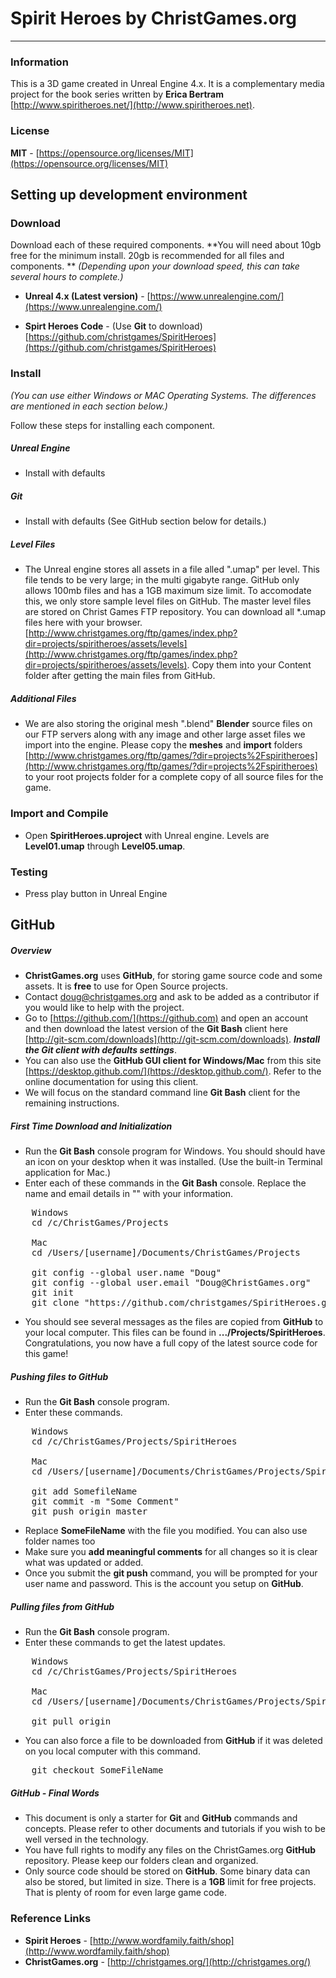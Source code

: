 # Spirit Heroes by ChristGames.org
***
### Information
This is a 3D game created in Unreal Engine 4.x. It is a complementary media project for the book series written by **Erica Bertram** [http://www.spiritheroes.net/](http://www.spiritheroes.net).

### License
**MIT** - [https://opensource.org/licenses/MIT](https://opensource.org/licenses/MIT)

## Setting up development environment

### Download
Download each of these required components. **You will need about 10gb free for the minimum install. 20gb is recommended for all files and components. ** *(Depending upon your download speed, this can take several hours to complete.)*

* **Unreal 4.x (Latest version)** - [https://www.unrealengine.com/](https://www.unrealengine.com/)

* **Spirt Heroes Code** - (Use **Git** to download) [https://github.com/christgames/SpiritHeroes](https://github.com/christgames/SpiritHeroes)

### Install
*(You can use either Windows or MAC Operating Systems. The differences are mentioned in each section below.)*

Follow these steps for installing each component.

##### Unreal Engine

* Install with defaults

##### Git

* Install with defaults (See GitHub section below for details.)

##### Level Files

* The Unreal engine stores all assets in a file alled ".umap" per level. This file tends to be very large; in the multi gigabyte range. GitHub only allows 100mb files and has a 1GB maximum size limit. To accomodate this, we only store sample level files on GitHub. The master level files are stored on Christ Games FTP repository. You can download all *.umap files here with your browser. [http://www.christgames.org/ftp/games/index.php?dir=projects/spiritheroes/assets/levels](http://www.christgames.org/ftp/games/index.php?dir=projects/spiritheroes/assets/levels). Copy them into your Content folder after getting the main files from GitHub.

##### Additional Files

* We are also storing the original mesh ".blend" **Blender** source files on our FTP servers along with any image and other large asset files we import into the engine. Please copy the **meshes** and **import** folders [http://www.christgames.org/ftp/games/?dir=projects%2Fspiritheroes](http://www.christgames.org/ftp/games/?dir=projects%2Fspiritheroes) to your root projects folder for a complete copy of all source files for the game.

### Import and Compile

* Open **SpiritHeroes.uproject** with Unreal engine. Levels are **Level01.umap** through **Level05.umap**.

### Testing

* Press play button in Unreal Engine

## GitHub

##### Overview

* **ChristGames.org** uses **GitHub**, for storing game source code and some assets. It is **free** to use for Open Source projects.
* Contact <doug@christgames.org> and ask to be added as a contributor if you would like to help with the project.
* Go to [https://github.com/](https://github.com) and open an account and then download the latest version of the **Git Bash** client here [http://git-scm.com/downloads](http://git-scm.com/downloads). ***Install the Git client with defaults settings***.
* You can also use the **GitHub GUI client for Windows/Mac** from this site [https://desktop.github.com/](https://desktop.github.com/). Refer to the online documentation for using this client.
* We will focus on the standard command line **Git Bash** client for the remaining instructions.

##### First Time Download and Initialization

* Run the **Git Bash** console program for Windows. You should should have an icon on your desktop when it was installed. (Use the built-in Terminal application for Mac.)
* Enter each of these commands in the **Git Bash** console. Replace the name and email details in "" with your information.
<pre>
	Windows
	cd /c/ChristGames/Projects

	Mac
	cd /Users/[username]/Documents/ChristGames/Projects

	git config --global user.name "Doug"
	git config --global user.email "Doug@ChristGames.org"
	git init
	git clone "https://github.com/christgames/SpiritHeroes.git"
</pre>
* You should see several messages as the files are copied from **GitHub** to your local computer. This files can be found in **.../Projects/SpiritHeroes**.  Congratulations, you now have a full copy of the latest source code for this game!

##### Pushing files to GitHub

* Run the **Git Bash** console program.
* Enter these commands.
<pre>
	Windows
	cd /c/ChristGames/Projects/SpiritHeroes

	Mac
	cd /Users/[username]/Documents/ChristGames/Projects/SpiritHeroes

	git add SomefileName
	git commit -m "Some Comment"
	git push origin master
</pre>
* Replace **SomeFileName** with the file you modified. You can also use folder names too
* Make sure you **add meaningful comments** for all changes so it is clear what was updated or added.
* Once you submit the **git push** command, you will be prompted for your user name and password. This is the account you setup on **GitHub**.

##### Pulling files from GitHub

* Run the **Git Bash** console program.
* Enter these commands to get the latest updates.
<pre>
	Windows
	cd /c/ChristGames/Projects/SpiritHeroes

	Mac
	cd /Users/[username]/Documents/ChristGames/Projects/SpiritHeroes

	git pull origin
</pre>

* You can also force a file to be downloaded from **GitHub** if it was deleted on you local computer with this command.
<pre>
	git checkout SomeFileName
</pre>
##### GitHub - Final Words

* This document is only a starter for **Git** and **GitHub** commands and concepts. Please refer to other documents and tutorials if you wish to be well versed in the technology.
* You have full rights to modify any files on the ChristGames.org **GitHub** repository. Please keep our folders clean and organized.
* Only source code should be stored on **GitHub**. Some binary data can also be stored, but limited in size. There is a **1GB** limit for free projects. That is plenty of room for even large game code.

### Reference Links

* **Spirit Heroes** - [http://www.wordfamily.faith/shop](http://www.wordfamily.faith/shop)
* **ChristGames.org** - [http://christgames.org/](http://christgames.org/)
